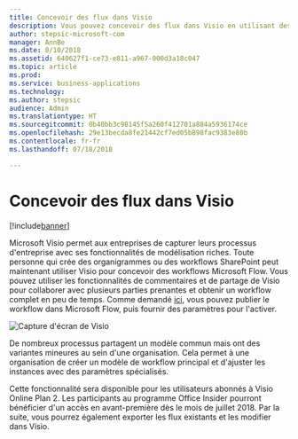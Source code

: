 ```yaml
---
title: Concevoir des flux dans Visio
description: Vous pouvez concevoir des flux dans Visio en utilisant des concepts standard d'organigramme et en exportant vos flux dans Visio pour une meilleure visualisation.
author: stepsic-microsoft-com
manager: AnnBe
ms.date: 8/10/2018
ms.assetid: 640627f1-ce73-e811-a967-000d3a18c047
ms.topic: article
ms.prod: 
ms.service: business-applications
ms.technology: 
ms.author: stepsic
audience: Admin
ms.translationtype: HT
ms.sourcegitcommit: 0b40bb3c98145f5a260f412701a884a5936174ce
ms.openlocfilehash: 29e13becda8fe21442cf7ed05b898fac9383e80b
ms.contentlocale: fr-fr
ms.lasthandoff: 07/18/2018

---
```

# <a name="design-flows-in-visio"></a>Concevoir des flux dans Visio


[!include[banner](../../includes/banner.md)]

Microsoft Visio permet aux entreprises de capturer leurs processus d'entreprise avec ses fonctionnalités de modélisation riches. Toute personne qui crée des organigrammes ou des workflows SharePoint peut maintenant utiliser Visio pour concevoir des workflows Microsoft Flow. Vous pouvez utiliser les fonctionnalités de commentaires et de partage de Visio pour collaborer avec plusieurs parties prenantes et obtenir un workflow complet en peu de temps. Comme demandé [ici](https://powerusers.microsoft.com/t5/Flow-Ideas/Interactively-Build-Microsoft-WORKFlows-visually-in-Visio-Two/idi-p/54269), vous pouvez publier le workflow dans Microsoft Flow, puis fournir des paramètres pour l'activer.

![Capture d'écran de Visio](media/visio_01.png)

De nombreux processus partagent un modèle commun mais ont des variantes mineures au sein d'une organisation. Cela permet à une organisation de créer un modèle de workflow principal et d'ajuster les instances avec des paramètres spécialisés.

Cette fonctionnalité sera disponible pour les utilisateurs abonnés à Visio Online Plan 2. Les participants au programme Office Insider pourront bénéficier d'un accès en avant-première dès le mois de juillet 2018. Par la suite, vous pourrez également exporter les flux existants et les modifier dans Visio.


